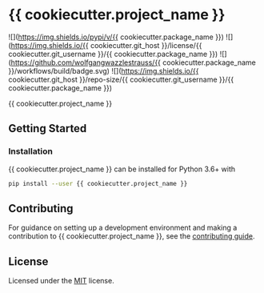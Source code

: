 # {{ cookiecutter.project_name }}

![](https://img.shields.io/pypi/v/{{ cookiecutter.package_name }})
![](https://img.shields.io/{{ cookiecutter.git_host }}/license/{{ cookiecutter.git_username }}/{{ cookiecutter.package_name }})
![](https://github.com/wolfgangwazzlestrauss/{{ cookiecutter.package_name }}/workflows/build/badge.svg)
![](https://img.shields.io/{{ cookiecutter.git_host }}/repo-size/{{ cookiecutter.git_username }}/{{ cookiecutter.package_name }})

{{ cookiecutter.project_name }}


## Getting Started

### Installation

{{ cookiecutter.project_name }} can be installed for Python 3.6+ with

```bash
pip install --user {{ cookiecutter.project_name }}
```


## Contributing

For guidance on setting up a development environment and making a contribution to {{
cookiecutter.project_name }},
see the [contributing guide](CONTRIBUTING.md).


## License

Licensed under the [MIT](LICENSE.md) license.
